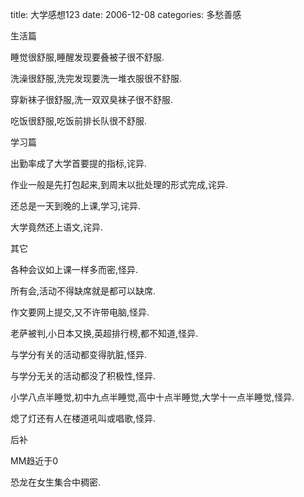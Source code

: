 title: 大学感想123
date: 2006-12-08
categories: 多愁善感

生活篇

睡觉很舒服,睡醒发现要叠被子很不舒服.

洗澡很舒服,洗完发现要洗一堆衣服很不舒服.

穿新袜子很舒服,洗一双双臭袜子很不舒服.

吃饭很舒服,吃饭前排长队很不舒服.

学习篇

出勤率成了大学首要提的指标,诧异.

作业一般是先打包起来,到周末以批处理的形式完成,诧异.

还总是一天到晚的上课,学习,诧异.

大学竟然还上语文,诧异.

其它

各种会议如上课一样多而密,怪异.

所有会,活动不得缺席就是都可以缺席.

作文要网上提交,又不许带电脑,怪异.

老萨被判,小日本又换,英超排行榜,都不知道,怪异.

与学分有关的活动都变得肮脏,怪异.

与学分无关的活动都没了积极性,怪异.

小学八点半睡觉,初中九点半睡觉,高中十点半睡觉,大学十一点半睡觉,怪异.

熄了灯还有人在楼道吼叫或唱歌,怪异.

后补

MM趋近于0

恐龙在女生集合中稠密.

